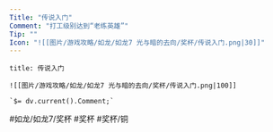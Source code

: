 ```yaml
---
Title: "传说入门"
Comment: "打工级别达到“老练英雄”"
Tip: ""
Icon: "![[图片/游戏攻略/如龙/如龙7 光与暗的去向/奖杯/传说入门.png|30]]"
---
```

```ad-common-bronze-trophy
title: 传说入门

![[图片/游戏攻略/如龙/如龙7 光与暗的去向/奖杯/传说入门.png|100]]

`$= dv.current().Comment;`

```

#如龙/如龙7/奖杯 #奖杯 #奖杯/铜
